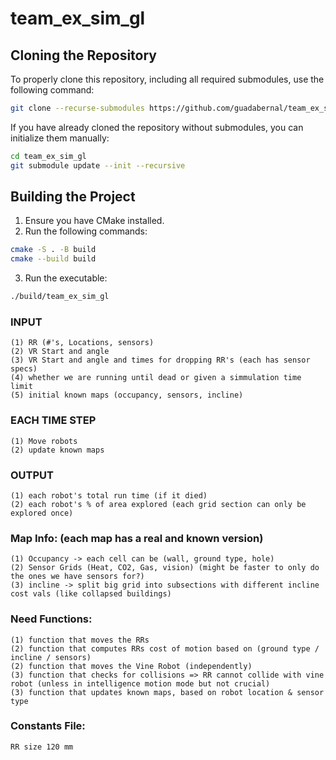 # team_ex_sim_gl
## Cloning the Repository
To properly clone this repository, including all required submodules, use the following command:

```sh
git clone --recurse-submodules https://github.com/guadabernal/team_ex_sim_gl.git
```

If you have already cloned the repository without submodules, you can initialize them manually:

```sh
cd team_ex_sim_gl
git submodule update --init --recursive
```

## Building the Project
1. Ensure you have CMake installed.
2. Run the following commands:

```sh
cmake -S . -B build
cmake --build build
```

3. Run the executable:

```sh
./build/team_ex_sim_gl
```



### INPUT
    (1) RR (#'s, Locations, sensors)
    (2) VR Start and angle
    (3) VR Start and angle and times for dropping RR's (each has sensor specs)
    (4) whether we are running until dead or given a simmulation time limit
    (5) initial known maps (occupancy, sensors, incline)

### EACH TIME STEP
    (1) Move robots
    (2) update known maps

### OUTPUT
    (1) each robot's total run time (if it died) 
    (2) each robot's % of area explored (each grid section can only be explored once)

### Map Info: (each map has a real and known version)
    (1) Occupancy -> each cell can be (wall, ground type, hole)
    (2) Sensor Grids (Heat, CO2, Gas, vision) (might be faster to only do the ones we have sensors for?)
    (3) incline -> split big grid into subsections with different incline cost vals (like collapsed buildings)

### Need Functions:
    (1) function that moves the RRs 
    (2) function that computes RRs cost of motion based on (ground type / incline / sensors)
    (2) function that moves the Vine Robot (independently)
    (3) function that checks for collisions => RR cannot collide with vine robot (unless in intelligence motion mode but not crucial)
    (3) function that updates known maps, based on robot location & sensor type

### Constants File:
    RR size 120 mm
